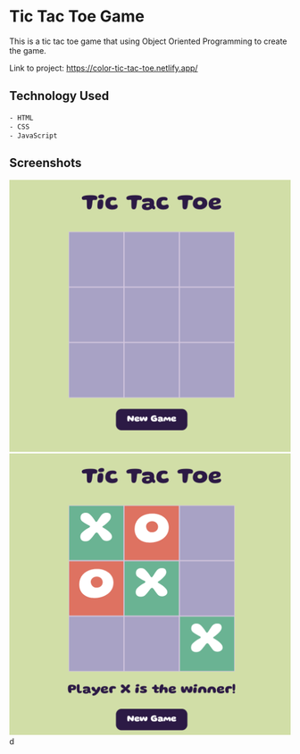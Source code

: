 # Tic Tac Toe Game

This is a tic tac toe game that using Object Oriented Programming to create the game.

Link to project: https://color-tic-tac-toe.netlify.app/

## Technology Used

    - HTML
    - CSS
    - JavaScript

## Screenshots

  <img src="img/tic-tac-toe-empty.png" alt="Empty tic tac toe board"/>
  <img src="img/tic-tac-toe-filled.png" alt="Filled tic tac toe board"/>
  d
